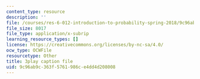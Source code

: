 ```yaml
---
content_type: resource
description: ''
file: /courses/res-6-012-introduction-to-probability-spring-2018/9c96ab9c363f5761986ce4dd4d208008_hDfZF64wic.vtt
file_size: 8017
file_type: application/x-subrip
learning_resource_types: []
license: https://creativecommons.org/licenses/by-nc-sa/4.0/
ocw_type: OCWFile
resourcetype: Other
title: 3play caption file
uid: 9c96ab9c-363f-5761-986c-e4dd4d208008
---
```

